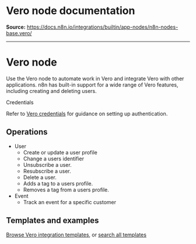 # Vero node documentation

**Source:** https://docs.n8n.io/integrations/builtin/app-nodes/n8n-nodes-base.vero/

---

# Vero node

Use the Vero node to automate work in Vero and integrate Vero with other applications. n8n has built-in support for a wide range of Vero features, including creating and deleting users.

Credentials

Refer to [Vero credentials](../../credentials/vero/) for guidance on setting up authentication.

## Operations

- User
  - Create or update a user profile
  - Change a users identifier
  - Unsubscribe a user.
  - Resubscribe a user.
  - Delete a user.
  - Adds a tag to a users profile.
  - Removes a tag from a users profile.
- Event
  - Track an event for a specific customer

## Templates and examples

[Browse Vero integration templates](https://n8n.io/integrations/vero/), or [search all templates](https://n8n.io/workflows/)
